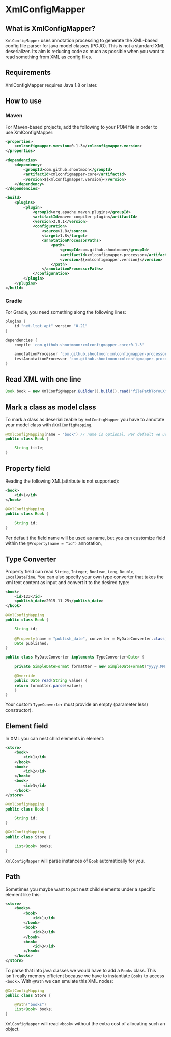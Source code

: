 # XmlConfigMapper

## What is XmlConfigMapper?

`XmlConfigMapper` uses annotation processing to generate the XML-based config file parser for java model classes (POJO).
This is not a standard XML deserializer. Its aim is reducing code as much as possible when you want to read something from XML as config files.

## Requirements

XmlConfigMapper requires Java 1.8 or later.

## How to use

### Maven

For Maven-based projects, add the following to your POM file in order to use XmlConfigMapper:

```xml
<properties>
    <xmlconfigmapper.version>0.1.3</xmlconfigmapper.version>
</properties>

<dependencies>
    <dependency>
        <groupId>com.github.shootmoon</groupId>
        <artifactId>xmlconfigmapper-core</artifactId>
        <version>${xmlconfigmapper.version}</version>
    </dependency>
</dependencies>

<build>
    <plugins>
        <plugin>
            <groupId>org.apache.maven.plugins</groupId>
            <artifactId>maven-compiler-plugin</artifactId>
            <version>3.8.1</version>
            <configuration>
                <source>1.8</source>
                <target>1.8</target>
                <annotationProcessorPaths>
                    <path>
                        <groupId>com.github.shootmoon</groupId>
                        <artifactId>xmlconfigmapper-processor</artifactId>
                        <version>${xmlconfigmapper.version}</version>
                    </path>
                </annotationProcessorPaths>
            </configuration>
        </plugin>
    </plugins>
</build>
```

### Gradle

For Gradle, you need something along the following lines:

```groovy
plugins {
    id "net.ltgt.apt" version "0.21"
}

dependencies {
    compile 'com.github.shootmoon:xmlconfigmapper-core:0.1.3'

    annotationProcessor 'com.github.shootmoon:xmlconfigmapper-processor:0.1.3'
    testAnnotationProcessor 'com.github.shootmoon:xmlconfigmapper-processor:0.1.3' // if you are using XmlConfigMapper in test code
}
```

## Read XML with one line

```java
Book book = new XmlConfigMapper.Builder().build().read("filePathToYouXml", Book.class);
```

## Mark a class as model class

To mark a class as deserializeable by `XmlConfigMapper` you have to annotate your model class with `@XmlConfigMapping`.

```java
@XmlConfigMapping(name = "book") // name is optional. Per default we use class name in lowercase
public class Book {

    String title; 
}
```

## Property field

Reading the following XML(attribute is not supported):

```xml
<book>
    <id>1</id>
</book>
```

```java
@XmlConfigMapping
public class Book {
    
    String id; 
}
```

Per default the field name will be used as name, but you can customize field within the `@Property(name = "id")` annotation, 

## Type Converter

Property field can read `String`, `Integer`, `Boolean`, `Long`, `Double`, `LocalDateTime`. You can also specify your own type converter that takes the xml text content as input and convert it to the desired type:

```xml
<book>
    <id>123</id>
    <publish_date>2015-11-25</publish_date>
</book>
```

```java
@XmlConfigMapping
public class Book {

    String id; 
    
    @Property(name = "publish_date", converter = MyDateConverter.class)
    Date published; 
}
```

```java
public class MyDateConverter implements TypeConverter<Date> {

    private SimpleDateFormat formatter = new SimpleDateFormat("yyyy.MM.dd"); // SimpleDateFormat is not thread safe!
    
    @Override
    public Date read(String value) {
    return formatter.parse(value);
    }
}
```

Your custom `TypeConverter` must provide an empty (parameter less) constructor).

## Element field

In XML you can nest child elements in element:

```xml
<store>
    <book>
        <id>1</id>
    </book>
    <book>
        <id>2</id>
    </book>
    <book>
        <id>3</id>
    </book>
</store>
```

```java
@XmlConfigMapping
public class Book {

    String id;
}

@XmlConfigMapping
public class Store {

    List<Book> books;
}
```

`XmlConfigMapper` will parse instances of `Book` automatically for you.

## Path

Sometimes you maybe want to put nest child elements under a specific element like this:

```xml
<store>
    <books>
        <book>
            <id>1</id>
        </book>
        <book>
            <id>2</id>
        </book>
        <book>
            <id>3</id>
        </book>
    </books>
</store>
```

To parse that into java classes we would have to add a `Books` class. This isn't really memory efficient because we have to instantiate `Books` to access `<book>`. With `@Path` we can emulate this XML nodes:

```java
@XmlConfigMapping
public class Store {

    @Path("books")
    List<Book> books;
}
```

`XmlConfigMapper` will read `<book>` without the extra cost of allocating such an object. 